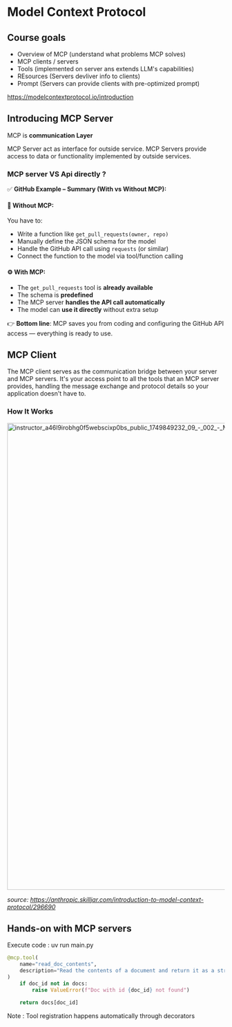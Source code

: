 # Model Context Protocol

## Course goals

- Overview of MCP (understand what problems MCP solves)
- MCP clients / servers
- Tools (implemented on server ans extends LLM's capabilities)
- REsources (Servers devliver info to clients)
- Prompt (Servers can provide clients with pre-optimized prompt)

https://modelcontextprotocol.io/introduction

## Introducing MCP Server

MCP is **communication Layer**

MCP Server act as interface for outside service. MCP Servers provide access to data or functionality implemented by outside services.


### MCP server VS Api directly ?

✅ **GitHub Example – Summary (With vs Without MCP):**

#### 🔧 **Without MCP**:

You have to:

* Write a function like `get_pull_requests(owner, repo)`
* Manually define the JSON schema for the model
* Handle the GitHub API call using `requests` (or similar)
* Connect the function to the model via tool/function calling

#### ⚙️ **With MCP**:

* The `get_pull_requests` tool is **already available**
* The schema is **predefined**
* The MCP server **handles the API call automatically**
* The model can **use it directly** without extra setup

👉 **Bottom line**: MCP saves you from coding and configuring the GitHub API access — everything is ready to use.


## MCP Client

The MCP client serves as the communication bridge between your server and MCP servers. It's your access point to all the tools that an MCP server provides, handling the message exchange and protocol details so your application doesn't have to.

### How It Works


<img width="1920" height="1080" alt="instructor_a46l9irobhg0f5webscixp0bs_public_1749849232_09_-_002_-_MCP_Clients_19 1749849231568" src="https://github.com/user-attachments/assets/7e81837f-6760-4f3d-aa5b-a29e06486034" />


*source: https://anthropic.skilljar.com/introduction-to-model-context-protocol/296690*


## Hands-on with MCP servers

Execute code : uv run main.py

```python
@mcp.tool(
    name="read_doc_contents",
    description="Read the contents of a document and return it as a string.", # Clear parameter descriptions help Claude understand tool usage
)
    if doc_id not in docs:
        raise ValueError(f"Doc with id {doc_id} not found")

    return docs[doc_id]
```

Note : Tool registration happens automatically through decorators




